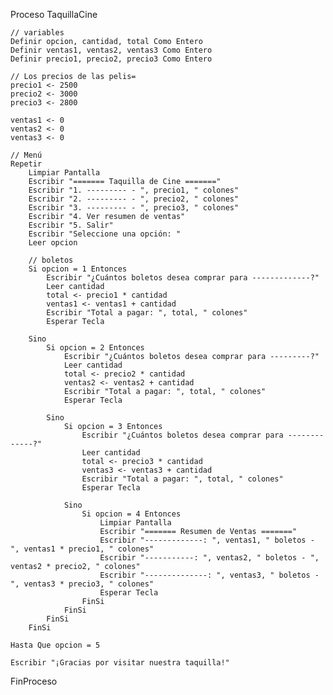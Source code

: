 Proceso TaquillaCine
	
	// variables
	Definir opcion, cantidad, total Como Entero
	Definir ventas1, ventas2, ventas3 Como Entero
	Definir precio1, precio2, precio3 Como Entero
	
	// Los precios de las pelis=
	precio1 <- 2500
	precio2 <- 3000
	precio3 <- 2800
	
	ventas1 <- 0
	ventas2 <- 0
	ventas3 <- 0
	
	// Menú
	Repetir
		Limpiar Pantalla
		Escribir "======= Taquilla de Cine ======="
		Escribir "1. --------- - ", precio1, " colones"
		Escribir "2. --------- - ", precio2, " colones"
		Escribir "3. --------- - ", precio3, " colones"
		Escribir "4. Ver resumen de ventas"
		Escribir "5. Salir"
		Escribir "Seleccione una opción: "
		Leer opcion
		
		// boletos
		Si opcion = 1 Entonces
			Escribir "¿Cuántos boletos desea comprar para -------------?"
			Leer cantidad
			total <- precio1 * cantidad
			ventas1 <- ventas1 + cantidad
			Escribir "Total a pagar: ", total, " colones"
			Esperar Tecla
			
		Sino
			Si opcion = 2 Entonces
				Escribir "¿Cuántos boletos desea comprar para ---------?"
				Leer cantidad
				total <- precio2 * cantidad
				ventas2 <- ventas2 + cantidad
				Escribir "Total a pagar: ", total, " colones"
				Esperar Tecla
				
			Sino
				Si opcion = 3 Entonces
					Escribir "¿Cuántos boletos desea comprar para -------------?"
					Leer cantidad
					total <- precio3 * cantidad
					ventas3 <- ventas3 + cantidad
					Escribir "Total a pagar: ", total, " colones"
					Esperar Tecla
					
				Sino
					Si opcion = 4 Entonces
						Limpiar Pantalla
						Escribir "======= Resumen de Ventas ======="
						Escribir "-------------: ", ventas1, " boletos - ", ventas1 * precio1, " colones"
						Escribir "-----------: ", ventas2, " boletos - ", ventas2 * precio2, " colones"
						Escribir "--------------: ", ventas3, " boletos - ", ventas3 * precio3, " colones"
						Esperar Tecla
					FinSi
				FinSi
			FinSi
		FinSi
		
	Hasta Que opcion = 5
	
	Escribir "¡Gracias por visitar nuestra taquilla!"

FinProceso

